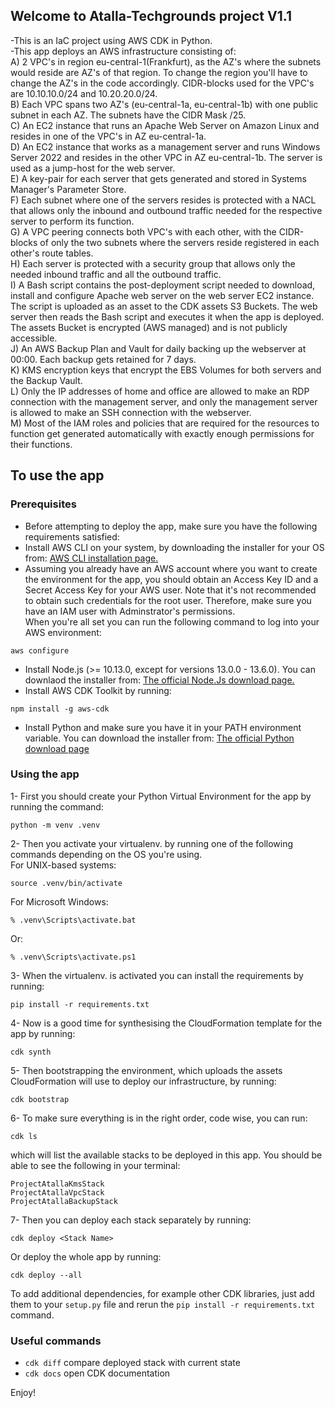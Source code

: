 
## Welcome to Atalla-Techgrounds project V1.1

-This is an IaC project using AWS CDK in Python.  
-This app deploys an AWS infrastructure consisting of:  
A) 2 VPC's in region eu-central-1(Frankfurt), as the AZ's where the subnets would reside are AZ's of that region. To change the region you'll have to change the AZ's in the code accordingly. CIDR-blocks used for the VPC's are 10.10.10.0/24 and 10.20.20.0/24.  
B) Each VPC spans two AZ's (eu-central-1a, eu-central-1b) with one public subnet in each AZ. The subnets have the CIDR Mask /25.  
C) An EC2 instance that runs an Apache Web Server on Amazon Linux and resides in one of the VPC's in AZ eu-central-1a.  
D) An EC2 instance that works as a management server and runs Windows Server 2022 and resides in the other VPC in AZ eu-central-1b. The server is used as a jump-host for the web server.  
E) A key-pair for each server that gets generated and stored in Systems Manager's Parameter Store.  
F) Each subnet where one of the servers resides is protected with a NACL that allows only the inbound and outbound traffic needed for the respective server to perform its function.  
G) A VPC peering connects both VPC's with each other, with the CIDR-blocks of only the two subnets where the servers reside registered in each other's route tables.  
H) Each server is protected with a security group that allows only the needed inbound traffic and all the outbound traffic.  
I) A Bash script contains the post-deployment script needed to download, install and configure Apache web server on the web server EC2 instance. The script is uploaded as an asset to the CDK assets S3 Buckets. The web server then reads the Bash script and executes it when the app is deployed. The assets Bucket is encrypted (AWS managed) and is not publicly accessible.  
J) An AWS Backup Plan and Vault for daily backing up the webserver at 00:00. Each backup gets retained for 7 days.  
K) KMS encryption keys that encrypt the EBS Volumes for both servers and the Backup Vault.  
L) Only the IP addresses of home and office are allowed to make an RDP connection with the management server, and only the management server is allowed to make an SSH connection with the webserver.  
M) Most of the IAM roles and policies that are required for the resources to function get generated automatically with exactly enough permissions for their functions.

## To use the app

### Prerequisites

- Before attempting to deploy the app, make sure you have the following requirements satisfied:  
- Install AWS CLI on your system, by downloading the installer for your OS from: [AWS CLI installation page.](https://docs.aws.amazon.com/cli/v1/userguide/cli-chap-install.html)  
- Assuming you already have an AWS account where you want to create the environment for the app, you should obtain an Access Key ID and a Secret Access Key for your AWS user. Note that it's not recommended to obtain such credentials for the root user. Therefore, make sure you have an IAM user with Adminstrator's permissions.  
When you're all set you can run the following command to log into your AWS environment:  

```
aws configure
```  

- Install Node.js (>= 10.13.0, except for versions 13.0.0 - 13.6.0). You can downlaod the installer from: [The official Node.Js download page.](https://nodejs.org/en/)  
- Install AWS CDK Toolkit by running:  

```
npm install -g aws-cdk
```

- Install Python and make sure you have it in your PATH environment variable. You can download the installer from: [The official Python download page](https://www.python.org/downloads/)  

### Using the app

1- First you should create your Python Virtual Environment for the app by running the command:

```
python -m venv .venv
```

2- Then you activate your virtualenv. by running one of the following commands depending on the OS you're using.  
For UNIX-based systems:

```
source .venv/bin/activate
```

For Microsoft Windows:

```
% .venv\Scripts\activate.bat
```

Or:

```
% .venv\Scripts\activate.ps1
```

3- When the virtualenv. is activated you can install the requirements by running:

```
pip install -r requirements.txt
```

4- Now is a good time for synthesising the CloudFormation template for the app by running:

```
cdk synth
```  
5- Then bootstrapping the environment, which uploads the assets CloudFormation will use to deploy our infrastructure, by running:  
```
cdk bootstrap
```  
6- To make sure everything is in the right order, code wise, you can run:  
```
cdk ls
```  
which will list the available stacks to be deployed in this app. You should be able to see the following in your terminal:  
```
ProjectAtallaKmsStack
ProjectAtallaVpcStack
ProjectAtallaBackupStack
```  
7- Then you can deploy each stack separately by running:  
```
cdk deploy <Stack Name>
```
Or deploy the whole app by running:  
```
cdk deploy --all
```


To add additional dependencies, for example other CDK libraries, just add
them to your `setup.py` file and rerun the `pip install -r requirements.txt`
command.

### Useful commands

- `cdk diff`        compare deployed stack with current state
- `cdk docs`        open CDK documentation

Enjoy!